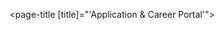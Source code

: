 <page-title [title]="'Application & Career Portal'"></page-title>

<app-settings></app-settings>
<!--<ejs-tab id="adaptiveTab" overflowMode="Popup">
  <e-tabitems>
    <e-tabitem [header]="headerText[0]">
      <ng-template #content><app-settings></app-settings></ng-template>
    </e-tabitem>
  </e-tabitems>
</ejs-tab>-->
